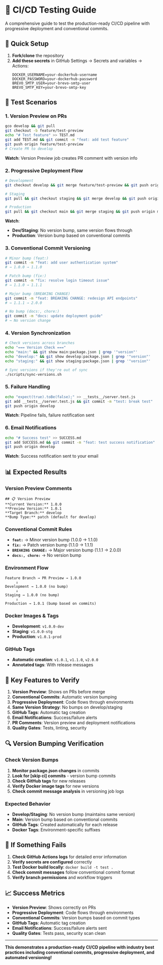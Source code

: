 # 🧪 CI/CD Testing Guide

A comprehensive guide to test the production-ready CI/CD pipeline with progressive deployment and conventional commits.

## 🚀 Quick Setup

1. **Fork/clone** the repository
2. **Add these secrets** in GitHub Settings → Secrets and variables → Actions:
   ```
   DOCKER_USERNAME=your-dockerhub-username
   DOCKER_PASSWORD=your-dockerhub-password
   BREVO_SMTP_USER=your-brevo-smtp-user
   BREVO_SMTP_KEY=your-brevo-smtp-key
   ```

## 🎯 Test Scenarios

### **1. Version Preview on PRs**
```bash
gco develop && git pull
git checkout -b feature/test-preview
echo "# Test feature" >> TEST.md
git add TEST.md && git commit -m "feat: add test feature"
git push origin feature/test-preview
# Create PR to develop
```
**Watch**: Version Preview job creates PR comment with version info

### **2. Progressive Deployment Flow**
```bash
# Development
git checkout develop && git merge feature/test-preview && git push origin develop

# Staging  
git pull && git checkout staging && git merge develop && git push origin staging

# Production
git pull && git checkout main && git merge staging && git push origin main
```
**Watch**: 
- **Dev/Staging**: No version bump, same version flows through
- **Production**: Version bump based on conventional commits

### **3. Conventional Commit Versioning**
```bash
# Minor bump (feat:)
git commit -m "feat: add user authentication system"
# → 1.0.0 → 1.1.0

# Patch bump (fix:)
git commit -m "fix: resolve login timeout issue"  
# → 1.1.0 → 1.1.1

# Major bump (BREAKING CHANGE)
git commit -m "feat: BREAKING CHANGE: redesign API endpoints"
# → 1.1.1 → 2.0.0

# No bump (docs:, chore:)
git commit -m "docs: update deployment guide"
# → No version change
```

### **4. Version Synchronization**
```bash
# Check versions across branches
echo "=== Version Check ==="
echo "main:" && git show main:package.json | grep '"version"'
echo "develop:" && git show develop:package.json | grep '"version"'
echo "staging:" && git show staging:package.json | grep '"version"'

# Sync versions if they're out of sync
./scripts/sync-versions.sh
```

### **5. Failure Handling**
```bash
echo "expect(true).toBe(false);" >> __tests__/server.test.js
git add __tests__/server.test.js && git commit -m "test: break test"
git push origin develop
```
**Watch**: Pipeline fails, failure notification sent

### **6. Email Notifications**
```bash
echo "# Success test" >> SUCCESS.md
git add SUCCESS.md && git commit -m "feat: test success notification"
git push origin develop
```
**Watch**: Success notification sent to your email

## 📊 Expected Results

### **Version Preview Comments**
```
## 📋 Version Preview
**Current Version:** 1.0.0
**Preview Version:** 1.0.1
**Target Branch:** develop
**Bump Type:** patch (default for develop)
```

### **Conventional Commit Rules**
- **`feat:`** → Minor version bump (1.0.0 → 1.1.0)
- **`fix:`** → Patch version bump (1.1.0 → 1.1.1)
- **`BREAKING CHANGE:`** → Major version bump (1.1.1 → 2.0.0)
- **`docs:, chore:`** → No version bump

### **Environment Flow**
```
Feature Branch → PR Preview → 1.0.0
     ↓
Development → 1.0.0 (no bump)
     ↓
Staging → 1.0.0 (no bump)
     ↓
Production → 1.0.1 (bump based on commits)
```

### **Docker Images & Tags**
- **Development**: `v1.0.0-dev`
- **Staging**: `v1.0.0-stg`
- **Production**: `v1.0.1-prod`

### **GitHub Tags**
- **Automatic creation**: `v1.0.1`, `v1.1.0`, `v2.0.0`
- **Annotated tags**: With release messages

## 🎯 Key Features to Verify

1. **Version Preview**: Shows on PRs before merge
2. **Conventional Commits**: Automatic version bumping
3. **Progressive Deployment**: Code flows through environments
4. **Same Version Strategy**: No bumps on develop/staging
5. **GitHub Tags**: Automatic tag creation
6. **Email Notifications**: Success/failure alerts
7. **PR Comments**: Version preview and deployment notifications
8. **Quality Gates**: Tests, linting, security

## 🔍 Version Bumping Verification

### **Check Version Bumps**
1. **Monitor package.json changes** in commits
2. **Look for [skip ci] commits** - version bump commits
3. **Check GitHub tags** for new releases
4. **Verify Docker image tags** for new versions
5. **Check commit message analysis** in versioning job logs

### **Expected Behavior**
- **Develop/Staging**: No version bump (maintains same version)
- **Main**: Version bump based on conventional commits
- **GitHub Tags**: Created automatically for each release
- **Docker Tags**: Environment-specific suffixes

## 🚨 If Something Fails

1. **Check GitHub Actions logs** for detailed error information
2. **Verify secrets are configured** correctly
3. **Test Docker build locally**: `docker build -t test .`
4. **Check commit messages** follow conventional commit format
5. **Verify branch permissions** and workflow triggers

## 📈 Success Metrics

- **Version Preview**: Shows correctly on PRs
- **Progressive Deployment**: Code flows through environments
- **Conventional Commits**: Version bumps based on commit types
- **GitHub Tags**: Automatic tag creation
- **Email Notifications**: Success/failure alerts sent
- **Quality Gates**: Tests pass, security scan clean

---

**This demonstrates a production-ready CI/CD pipeline with industry best practices including conventional commits, progressive deployment, and automated versioning!**
